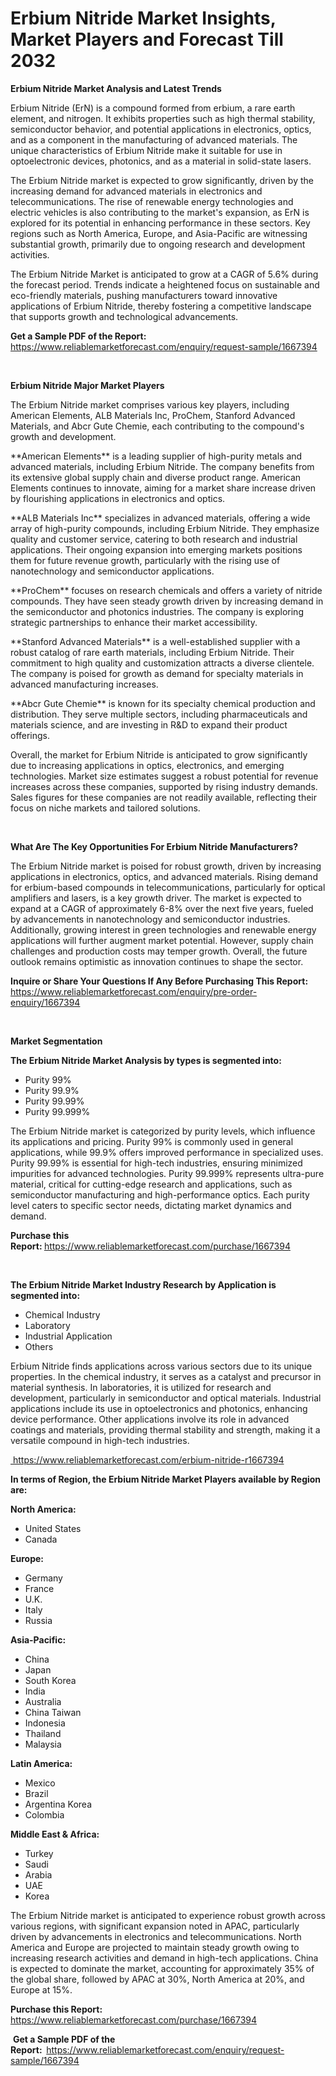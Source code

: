 <p><h1>Erbium Nitride Market Insights, Market Players and Forecast Till 2032</h1></p><p><strong>Erbium Nitride Market Analysis and Latest Trends</strong></p>
<p><p>Erbium Nitride (ErN) is a compound formed from erbium, a rare earth element, and nitrogen. It exhibits properties such as high thermal stability, semiconductor behavior, and potential applications in electronics, optics, and as a component in the manufacturing of advanced materials. The unique characteristics of Erbium Nitride make it suitable for use in optoelectronic devices, photonics, and as a material in solid-state lasers.</p><p>The Erbium Nitride market is expected to grow significantly, driven by the increasing demand for advanced materials in electronics and telecommunications. The rise of renewable energy technologies and electric vehicles is also contributing to the market's expansion, as ErN is explored for its potential in enhancing performance in these sectors. Key regions such as North America, Europe, and Asia-Pacific are witnessing substantial growth, primarily due to ongoing research and development activities.</p><p>The Erbium Nitride Market is anticipated to grow at a CAGR of 5.6% during the forecast period. Trends indicate a heightened focus on sustainable and eco-friendly materials, pushing manufacturers toward innovative applications of Erbium Nitride, thereby fostering a competitive landscape that supports growth and technological advancements.</p></p>
<p><strong>Get a Sample PDF of the Report:&nbsp;</strong> <a href="https://www.reliablemarketforecast.com/enquiry/request-sample/1667394?utm_campaign=3036&utm_medium=2&utm_source=Github&utm_content=ia&utm_term=18042025&utm_id=erbium-nitride">https://www.reliablemarketforecast.com/enquiry/request-sample/1667394</a></p>
<p>&nbsp;</p>
<p><strong>Erbium Nitride Major Market Players</strong></p>
<p><p>The Erbium Nitride market comprises various key players, including American Elements, ALB Materials Inc, ProChem, Stanford Advanced Materials, and Abcr Gute Chemie, each contributing to the compound's growth and development.</p><p>**American Elements** is a leading supplier of high-purity metals and advanced materials, including Erbium Nitride. The company benefits from its extensive global supply chain and diverse product range. American Elements continues to innovate, aiming for a market share increase driven by flourishing applications in electronics and optics.</p><p>**ALB Materials Inc** specializes in advanced materials, offering a wide array of high-purity compounds, including Erbium Nitride. They emphasize quality and customer service, catering to both research and industrial applications. Their ongoing expansion into emerging markets positions them for future revenue growth, particularly with the rising use of nanotechnology and semiconductor applications.</p><p>**ProChem** focuses on research chemicals and offers a variety of nitride compounds. They have seen steady growth driven by increasing demand in the semiconductor and photonics industries. The company is exploring strategic partnerships to enhance their market accessibility.</p><p>**Stanford Advanced Materials** is a well-established supplier with a robust catalog of rare earth materials, including Erbium Nitride. Their commitment to high quality and customization attracts a diverse clientele. The company is poised for growth as demand for specialty materials in advanced manufacturing increases.</p><p>**Abcr Gute Chemie** is known for its specialty chemical production and distribution. They serve multiple sectors, including pharmaceuticals and materials science, and are investing in R&D to expand their product offerings.</p><p>Overall, the market for Erbium Nitride is anticipated to grow significantly due to increasing applications in optics, electronics, and emerging technologies. Market size estimates suggest a robust potential for revenue increases across these companies, supported by rising industry demands. Sales figures for these companies are not readily available, reflecting their focus on niche markets and tailored solutions.</p></p>
<p>&nbsp;</p>
<p><strong>What Are The Key Opportunities For Erbium Nitride Manufacturers?</strong></p>
<p><p>The Erbium Nitride market is poised for robust growth, driven by increasing applications in electronics, optics, and advanced materials. Rising demand for erbium-based compounds in telecommunications, particularly for optical amplifiers and lasers, is a key growth driver. The market is expected to expand at a CAGR of approximately 6-8% over the next five years, fueled by advancements in nanotechnology and semiconductor industries. Additionally, growing interest in green technologies and renewable energy applications will further augment market potential. However, supply chain challenges and production costs may temper growth. Overall, the future outlook remains optimistic as innovation continues to shape the sector.</p></p>
<p><strong>Inquire or Share Your Questions If Any Before Purchasing This Report:</strong> <a href="https://www.reliablemarketforecast.com/enquiry/pre-order-enquiry/1667394?utm_campaign=3036&utm_medium=2&utm_source=Github&utm_content=ia&utm_term=18042025&utm_id=erbium-nitride">https://www.reliablemarketforecast.com/enquiry/pre-order-enquiry/1667394</a></p>
<p>&nbsp;</p>
<p><strong>Market Segmentation</strong></p>
<p><strong>The Erbium Nitride Market Analysis by types is segmented into:</strong></p>
<p><ul><li>Purity 99%</li><li>Purity 99.9%</li><li>Purity 99.99%</li><li>Purity 99.999%</li></ul></p>
<p><p>The Erbium Nitride market is categorized by purity levels, which influence its applications and pricing. Purity 99% is commonly used in general applications, while 99.9% offers improved performance in specialized uses. Purity 99.99% is essential for high-tech industries, ensuring minimized impurities for advanced technologies. Purity 99.999% represents ultra-pure material, critical for cutting-edge research and applications, such as semiconductor manufacturing and high-performance optics. Each purity level caters to specific sector needs, dictating market dynamics and demand.</p></p>
<p><strong>Purchase this Report:&nbsp;</strong><a href="https://www.reliablemarketforecast.com/purchase/1667394?utm_campaign=3036&utm_medium=2&utm_source=Github&utm_content=ia&utm_term=18042025&utm_id=erbium-nitride">https://www.reliablemarketforecast.com/purchase/1667394</a></p>
<p>&nbsp;</p>
<p><strong>The Erbium Nitride Market Industry Research by Application is segmented into:</strong></p>
<p><ul><li>Chemical Industry</li><li>Laboratory</li><li>Industrial Application</li><li>Others</li></ul></p>
<p><p>Erbium Nitride finds applications across various sectors due to its unique properties. In the chemical industry, it serves as a catalyst and precursor in material synthesis. In laboratories, it is utilized for research and development, particularly in semiconductor and optical materials. Industrial applications include its use in optoelectronics and photonics, enhancing device performance. Other applications involve its role in advanced coatings and materials, providing thermal stability and strength, making it a versatile compound in high-tech industries.</p></p>
<p><a href="https://www.reliablemarketforecast.com/erbium-nitride-r1667394?utm_campaign=3036&utm_medium=2&utm_source=Github&utm_content=ia&utm_term=18042025&utm_id=erbium-nitride">&nbsp;https://www.reliablemarketforecast.com/erbium-nitride-r1667394</a></p>
<p><strong>In terms of Region, the Erbium Nitride Market Players available by Region are:</strong></p>
<p>
    <p> <strong> North America: </strong>
        <ul>
            <li>United States</li>
            <li>Canada</li>
        </ul>
        </p> 
    <p> <strong> Europe: </strong>
        <ul>
            <li>Germany</li>
            <li>France</li>
            <li>U.K.</li>
            <li>Italy</li>
            <li>Russia</li>
        </ul>
        </p> 
    <p> <strong> Asia-Pacific: </strong>
        <ul>
            <li>China</li>
            <li>Japan</li>
            <li>South Korea</li>
            <li>India</li>
            <li>Australia</li>
            <li>China Taiwan</li>
            <li>Indonesia</li>
            <li>Thailand</li>
            <li>Malaysia</li>
        </ul>
        </p> 
    <p> <strong> Latin America: </strong>
        <ul>
            <li>Mexico</li>
            <li>Brazil</li>
            <li>Argentina Korea</li>
            <li>Colombia</li>
        </ul>
        </p> 
    <p> <strong> Middle East & Africa: </strong>
        <ul>
            <li>Turkey</li>
            <li>Saudi</li>
            <li>Arabia</li>
            <li>UAE</li>
            <li>Korea</li>
        </ul>
    </p>
    </p>
<p><p>The Erbium Nitride market is anticipated to experience robust growth across various regions, with significant expansion noted in APAC, particularly driven by advancements in electronics and telecommunications. North America and Europe are projected to maintain steady growth owing to increasing research activities and demand in high-tech applications. China is expected to dominate the market, accounting for approximately 35% of the global share, followed by APAC at 30%, North America at 20%, and Europe at 15%.</p></p>
<p><strong>Purchase this Report: </strong><a href="https://www.reliablemarketforecast.com/purchase/1667394?utm_campaign=3036&utm_medium=2&utm_source=Github&utm_content=ia&utm_term=18042025&utm_id=erbium-nitride">https://www.reliablemarketforecast.com/purchase/1667394</a></p>
<p>&nbsp;<strong>Get a Sample PDF of the Report:&nbsp;&nbsp;</strong><a href="https://www.reliablemarketforecast.com/enquiry/request-sample/1667394?utm_campaign=3036&utm_medium=2&utm_source=Github&utm_content=ia&utm_term=18042025&utm_id=erbium-nitride">https://www.reliablemarketforecast.com/enquiry/request-sample/1667394</a></p>
<p><strong></strong></p>
<p><p></p><p></p><p></p></p>